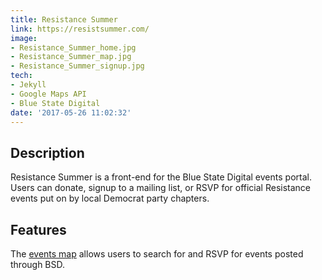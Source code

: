 ```yaml
---
title: Resistance Summer
link: https://resistsummer.com/
image:
- Resistance_Summer_home.jpg
- Resistance_Summer_map.jpg
- Resistance_Summer_signup.jpg
tech:
- Jekyll
- Google Maps API
- Blue State Digital
date: '2017-05-26 11:02:32'
---
```


## Description
Resistance Summer is a front-end for the Blue State Digital events portal. Users can donate, signup to a mailing list, or RSVP for official Resistance events put on by local Democrat party chapters. 
## Features
The [events map](https://resistsummer.com/#events)  allows users to search for and RSVP for events posted through BSD. 